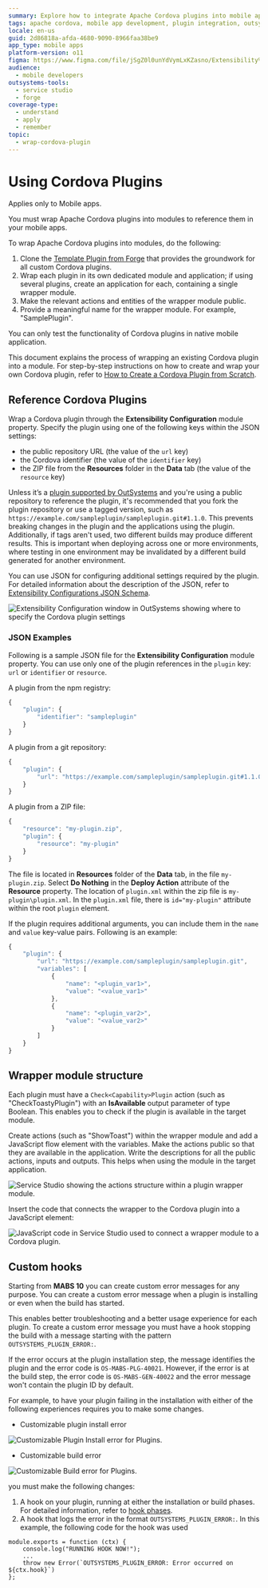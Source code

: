 ```yaml
---
summary: Explore how to integrate Apache Cordova plugins into mobile apps using OutSystems 11 (O11) by wrapping them into modules.
tags: apache cordova, mobile app development, plugin integration, outsystems platform, mobile app extensibility
locale: en-us
guid: 2d86818a-afda-4680-9090-8966faa38be9
app_type: mobile apps
platform-version: o11
figma: https://www.figma.com/file/jSgZ0l0unYdVymLxKZasno/Extensibility%20and%20Integration?node-id=410:32
audience:
  - mobile developers
outsystems-tools:
  - service studio
  - forge
coverage-type:
  - understand
  - apply
  - remember
topic:
  - wrap-cordova-plugin
---
```


# Using Cordova Plugins

<div class="info" markdown="1">

Applies only to Mobile apps.

</div>

You must wrap Apache Cordova plugins into modules to reference them in your mobile apps. 

To wrap Apache Cordova plugins into modules, do the following:

1. Clone the [Template Plugin from Forge](<https://www.outsystems.com/forge/component-overview/1676/template-plugin/>) that provides the groundwork for all custom Cordova plugins. 
1. Wrap each plugin in its own dedicated module and application; if using several plugins, create an application for each, containing a single wrapper module. 
1. Make the relevant actions and entities of the wrapper module public. 
1. Provide a meaningful name for the wrapper module. For example, "SamplePlugin".

You can only test the functionality of Cordova plugins in native mobile application.

This document explains the process of wrapping an existing Cordova plugin into a module. For step-by-step instructions on how to create and wrap your own Cordova plugin, refer to [How to Create a Cordova Plugin from Scratch](<https://www.outsystems.com/blog/posts/how-to-create-a-cordova-plugin-from-scratch/>).

## Reference Cordova Plugins

Wrap a Cordova plugin through the **Extensibility Configuration** module property. Specify the plugin using one of the following keys within the JSON settings:

* the public repository URL (the value of the `url` key)
* the Cordova identifier (the value of the `identifier` key)
* the ZIP file from the **Resources** folder in the **Data** tab (the value of the `resource` key)

Unless it’s a [plugin supported by OutSystems](intro.md) and you're using a public repository to reference the plugin, it's recommended that you fork the plugin repository or use a tagged version, such as `https://example.com/sampleplugin/sampleplugin.git#1.1.0`. This prevents breaking changes in the plugin and the applications using the plugin. Additionally, if tags aren't used, two different builds may produce different results. This is important when deploying across one or more environments, where testing in one environment may be invalidated by a different build generated for another environment. 

You can use JSON for configuring additional settings required by the plugin. For detailed information about the description of the JSON, refer to [Extensibility Configurations JSON Schema](../../../deploying-apps/mobile-app-packaging-delivery/customize-mobile-app/extensibility-configurations-json-schema.md).

![Extensibility Configuration window in OutSystems showing where to specify the Cordova plugin settings](images/plugin-exensibility-window-ss.png "Extensibility Configuration Window")

### JSON Examples

Following is a sample JSON file for the **Extensibility Configuration** module property. You can use only one of the plugin references in the `plugin` key: `url` or `identifier` or `resource`.

A plugin from the npm registry:

```javascript
{
    "plugin": {
        "identifier": "sampleplugin"
    }
}
```

A plugin from a git repository:

```javascript
{
    "plugin": {
        "url": "https://example.com/sampleplugin/sampleplugin.git#1.1.0"
    }
}
```

A plugin from a ZIP file:

```javascript
{
    "resource": "my-plugin.zip",
    "plugin": {
        "resource": "my-plugin"
    }
}
```

The file is located in **Resources** folder of the **Data** tab, in the file `my-plugin.zip`. Select **Do Nothing** in the **Deploy Action** attribute of the **Resource** property. The location of `plugin.xml` within the zip file is `my-plugin\plugin.xml`. In the `plugin.xml` file, there is `id="my-plugin"` attribute within the root `plugin` element.

If the plugin requires additional arguments, you can include them in the `name` and `value` key-value pairs. Following is an example:

```javascript
{
    "plugin": {
        "url": "https://example.com/sampleplugin/sampleplugin.git",
        "variables": [
            {
                "name": "<plugin_var1>",
                "value": "<value_var1>"
            },
            {
                "name": "<plugin_var2>",
                "value": "<value_var2>"
            }
        ]
    }
}
```

## Wrapper module structure

Each plugin must have a `Check<Capability>Plugin` action (such as "CheckToastyPlugin") with an **IsAvailable** output parameter of type Boolean. This enables you to check if the plugin is available in the target module.

Create actions (such as "ShowToast") within the wrapper module and add a JavaScript flow element with the variables. Make the actions public so that they are available in the application. Write the descriptions for all the public actions, inputs and outputs. This helps when using the module in the target application.

![Service Studio showing the actions structure within a plugin wrapper module.](images/plugin-exensibility-actions-ss.png "Plugin Wrapper Module Actions")

Insert the code that connects the wrapper to the Cordova plugin into a JavaScript element:

![JavaScript code in Service Studio used to connect a wrapper module to a Cordova plugin.](images/plugin-exensibility-js-ss.png "Plugin Extensibility JavaScript Code")

## Custom hooks

Starting from **MABS 10** you can create custom error messages for any purpose. You can create a custom error message when a plugin is installing or even when the build has started.

This enables better troubleshooting and a better usage experience for each plugin. To create a custom error message you must have a hook stopping the build with a message starting with the pattern `OUTSYSTEMS_PLUGIN_ERROR:`.

If the error occurs at the plugin installation step, the message identifies the plugin and the error code is `OS-MABS-PLG-40021`. However, if the error is at the build step, the error code is  `OS-MABS-GEN-40022` and the error message won't contain the plugin ID by default.

For example, to have your plugin failing in the installation with either of the following experiences requires you to make some changes.

* Customizable plugin install error
  
![Customizable Plugin Install error for Plugins.](images/plugin-customize-install-error-ss.png "Customizable Plugin Install Error")

* Customizable build error
  
![Customizable Build error for Plugins.](images/plugin-customize-build-error-ss.png "Customizable Build Error")

you must make the following changes:

1. A hook on your plugin, running at either the installation or build phases. For detailed information, refer to [hook phases](https://cordova.apache.org/docs/en/11.x/guide/appdev/hooks/).
1. A hook that logs the error in the format `OUTSYSTEMS_PLUGIN_ERROR:`. In this example, the following code for the hook was used

```
module.exports = function (ctx) {
    console.log("RUNNING HOOK NOW!");
    ...
    throw new Error(`OUTSYSTEMS_PLUGIN_ERROR: Error occurred on ${ctx.hook}`)
};
```
